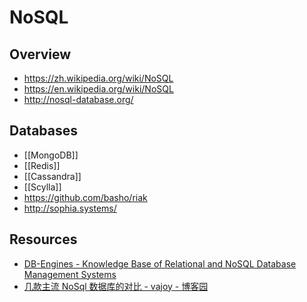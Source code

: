# NoSQL


## Overview

- https://zh.wikipedia.org/wiki/NoSQL
- https://en.wikipedia.org/wiki/NoSQL
- http://nosql-database.org/


## Databases

- [[MongoDB]]
- [[Redis]]
- [[Cassandra]]
- [[Scylla]]
- https://github.com/basho/riak
- http://sophia.systems/


## Resources

- [DB-Engines - Knowledge Base of Relational and NoSQL Database Management Systems](http://db-engines.com/en/)
- [几款主流 NoSql 数据库的对比 - vajoy - 博客园](http://www.cnblogs.com/vajoy/p/5471308.html)
